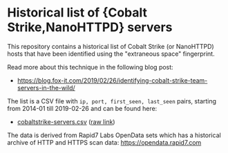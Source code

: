 # Historical list of {Cobalt Strike,NanoHTTPD} servers

This repository contains a historical list of Cobalt Strike (or NanoHTTPD) hosts that have been identified using the "extraneous space" fingerprint.

Read more about this technique in the following blog post:

 * https://blog.fox-it.com/2019/02/26/identifying-cobalt-strike-team-servers-in-the-wild/

The list is a CSV file with `ip, port, first_seen, last_seen` pairs, starting from 2014-01 till 2019-02-26 and can be found here:

 * [cobaltstrike-servers.csv](cobaltstrike-servers.csv) ([raw link](https://raw.githubusercontent.com/fox-it/cobaltstrike-extraneous-space/master/cobaltstrike-servers.csv))

The data is derived from Rapid7 Labs OpenData sets which has a historical archive of HTTP and HTTPS scan data: https://opendata.rapid7.com
